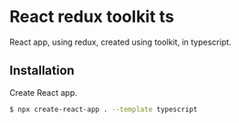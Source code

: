 # React redux toolkit ts

React app, using redux, created using toolkit, in typescript.

## Installation

Create React app.

```bash
$ npx create-react-app . --template typescript
```
